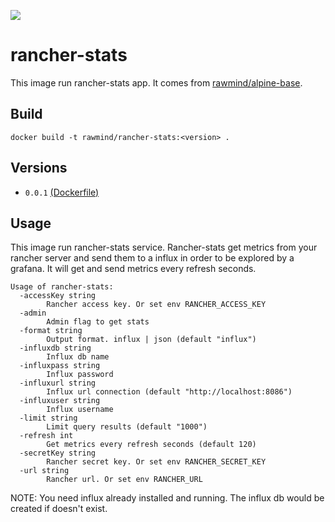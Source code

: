 [![](https://images.microbadger.com/badges/image/rawmind/rancher-stats.svg)](https://microbadger.com/images/rawmind/rancher-stats "Get your own image badge on microbadger.com")

rancher-stats
==============

This image run rancher-stats app. It comes from [rawmind/alpine-base][alpine-base].

## Build

```
docker build -t rawmind/rancher-stats:<version> .
```

## Versions

- `0.0.1` [(Dockerfile)](https://github.com/rawmind0/rancher-stats/blob/0.0.1/Dockerfile)


## Usage

This image run rancher-stats service. Rancher-stats get metrics from your rancher server and send them to a influx in order to be explored by a grafana. It will get and send metrics every refresh seconds. 

```
Usage of rancher-stats:
  -accessKey string
    	Rancher access key. Or set env RANCHER_ACCESS_KEY
  -admin
    	Admin flag to get stats
  -format string
    	Output format. influx | json (default "influx")
  -influxdb string
    	Influx db name
  -influxpass string
    	Influx password
  -influxurl string
    	Influx url connection (default "http://localhost:8086")
  -influxuser string
    	Influx username
  -limit string
    	Limit query results (default "1000")
  -refresh int
    	Get metrics every refresh seconds (default 120)
  -secretKey string
    	Rancher secret key. Or set env RANCHER_SECRET_KEY
  -url string
    	Rancher url. Or set env RANCHER_URL
```

NOTE: You need influx already installed and running. The influx db would be created if doesn't exist.

[alpine-base]: https://github.com/rawmind0/alpine-base
